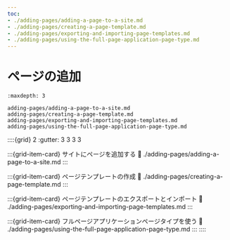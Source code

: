 ```yaml
---
toc:
- ./adding-pages/adding-a-page-to-a-site.md
- ./adding-pages/creating-a-page-template.md
- ./adding-pages/exporting-and-importing-page-templates.md
- ./adding-pages/using-the-full-page-application-page-type.md
---
```

# ページの追加

```{toctree}
:maxdepth: 3

adding-pages/adding-a-page-to-a-site.md
adding-pages/creating-a-page-template.md
adding-pages/exporting-and-importing-page-templates.md
adding-pages/using-the-full-page-application-page-type.md
```

::::{grid} 2
:gutter: 3 3 3 3

:::{grid-item-card} サイトにページを追加する
:link: ./adding-pages/adding-a-page-to-a-site.md
:::

:::{grid-item-card} ページテンプレートの作成
:link: ./adding-pages/creating-a-page-template.md
:::

:::{grid-item-card} ページテンプレートのエクスポートとインポート
:link: ./adding-pages/exporting-and-importing-page-templates.md
:::

:::{grid-item-card} フルページアプリケーションページタイプを使う
:link: ./adding-pages/using-the-full-page-application-page-type.md
:::
::::
